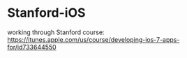 # Stanford-iOS
working through Stanford course: https://itunes.apple.com/us/course/developing-ios-7-apps-for/id733644550
